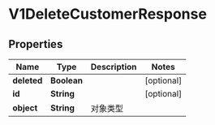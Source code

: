 
# V1DeleteCustomerResponse

## Properties
Name | Type | Description | Notes
------------ | ------------- | ------------- | -------------
**deleted** | **Boolean** |  |  [optional]
**id** | **String** |  |  [optional]
**object** | **String** | 对象类型 | 



